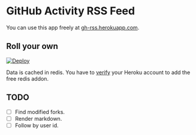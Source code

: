 # GitHub Activity RSS Feed

You can use this app freely at [gh-rss.herokuapp.com](https://gh-rss.herokuapp.com/).


## Roll your own

[![Deploy](https://www.herokucdn.com/deploy/button.png)](https://heroku.com/deploy?template=https://github.com/stefansundin/github-activity)

Data is cached in redis. You have to [verify](https://heroku.com/verify) your Heroku account to add the free redis addon.


## TODO

- [ ] Find modified forks.
- [ ] Render markdown.
- [ ] Follow by user id.

